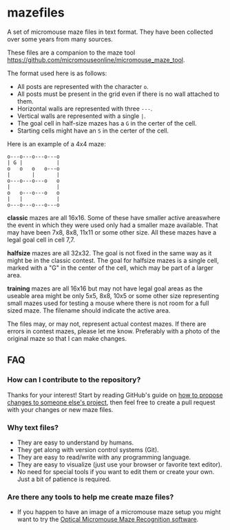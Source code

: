 # mazefiles
A set of micromouse maze files in text format. They have been collected over some years from many sources.

These files are a companion to the maze tool https://github.com/micromouseonline/micromouse_maze_tool.

The format used here is as follows:

- All posts are represented with the character `o`.
- All posts must be present in the grid even if there is no wall attached to
  them.
- Horizontal walls are represented with three `---`.
- Vertical walls are represented with a single `|`.
- The goal cell in half-size mazes has a `G` in the certer of the cell.
- Starting cells might have an `S` in the certer of the cell.

Here is an example of a 4x4 maze:

```
o---o---o---o---o
| G |           |
o   o   o   o---o
|       |       |
o---o---o---o   o
|               |
o   o---o---o   o
|   |           |
o---o---o---o---o
```

**classic** mazes are all 16x16. Some of these have smaller active areaswhere the event in which they were used only had a smaller maze available. That may have been 7x8, 8x8, 11x11 or some other size. All these mazes have a legal goal cell in cell 7,7.

**halfsize** mazes are all 32x32. The goal is not fixed in the same way as it might be in the classic contest. The goal for halfsize mazes is a single cell, marked with a "G" in the center of the cell, which may be part of a larger area.

**training** mazes are all 16x16 but may not have legal goal areas as the useable area might be only 5x5, 8x8, 10x5 or some other size representing small mazes used for testing a mouse where there is not room for a full sized maze. The filename should indicate the active area.

The files may, or may not, represent actual contest mazes. If there are errors in contest mazes, please let me know. Preferably with a photo of the original maze so that I can make changes.


## FAQ

### How can I contribute to the repository?

Thanks for your interest! Start by reading GitHub's guide on [how to propose
changes to someone else's project][0], then feel free to create a pull request
with your changes or new maze files.

### Why text files?

- They are easy to understand by humans.
- They get along with version control systems (Git).
- They are easy to read/write with any programming language.
- They are easy to visualize (just use your browser or favorite text editor).
- No need for special tools if you want to edit them or create your own. Just
  a bit of patience is required.

### Are there any tools to help me create maze files?

- If you happen to have an image of a micromouse maze setup you might want to
  try the [Optical Micromouse Maze Recognition software][1].


[0]: https://help.github.com/articles/fork-a-repo/
[1]: https://github.com/Theseus/ommr
